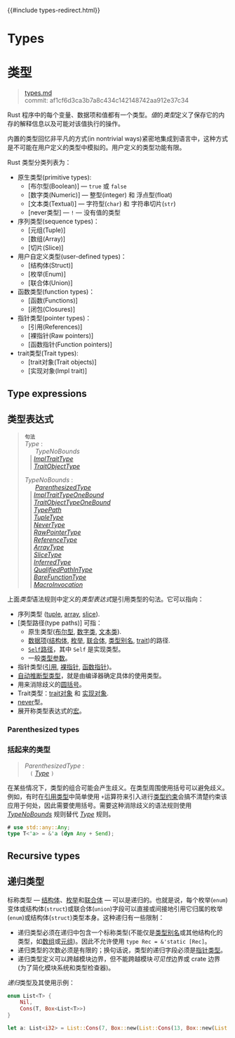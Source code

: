 {{#include types-redirect.html}}
# Types
# 类型

>[types.md](https://github.com/rust-lang/reference/blob/master/src/types.md)\
>commit: af1cf6d3ca3b7a8c434c142148742aa912e37c34

Rust 程序中的每个变量、数据项和值都有一个类型。*值*的*类型*定义了保存它的内存的解释信息以及可能对该值执行的操作。

内置的类型回忆非平凡的方式(in nontrivial ways)紧密地集成到语言中，这种方式是不可能在用户定义的类型中模拟的。用户定义的类型功能有限。

Rust 类型分类列表为：

* 原生类型(primitive types):
    * [布尔型(Boolean)] — `true` 或 `false`
    * [数字类(Numeric)] — 整型(integer) 和 浮点型(float)
    * [文本类(Textual)] — 字符型(`char`) 和 字符串切片(`str`)
    * [never类型] — `!` — 没有值的类型
*  序列类型(sequence types)：
    * [元组(Tuple)]
    * [数组(Array)]
    * [切片(Slice)]
* 用户自定义类型(user-defined types)：
    * [结构体(Struct)]
    * [枚举(Enum)]
    * [联合体(Union)]
* 函数类型(function types)：
    * [函数(Functions)]
    * [闭包(Closures)]
* 指针类型(pointer types)：
    * [引用(References)]
    * [裸指针(Raw pointers)]
    * [函数指针(Function pointers)]
* trait类型(Trait types):
    * [trait对象(Trait objects)]
    * [实现对象(Impl trait)]

## Type expressions
## 类型表达式

> **<sup>句法</sup>**\
> _Type_ :\
> &nbsp;&nbsp; &nbsp;&nbsp; _TypeNoBounds_\
> &nbsp;&nbsp; | [_ImplTraitType_]\
> &nbsp;&nbsp; | [_TraitObjectType_]
>
> _TypeNoBounds_ :\
> &nbsp;&nbsp; &nbsp;&nbsp; [_ParenthesizedType_]\
> &nbsp;&nbsp; | [_ImplTraitTypeOneBound_]\
> &nbsp;&nbsp; | [_TraitObjectTypeOneBound_]\
> &nbsp;&nbsp; | [_TypePath_]\
> &nbsp;&nbsp; | [_TupleType_]\
> &nbsp;&nbsp; | [_NeverType_]\
> &nbsp;&nbsp; | [_RawPointerType_]\
> &nbsp;&nbsp; | [_ReferenceType_]\
> &nbsp;&nbsp; | [_ArrayType_]\
> &nbsp;&nbsp; | [_SliceType_]\
> &nbsp;&nbsp; | [_InferredType_]\
> &nbsp;&nbsp; | [_QualifiedPathInType_]\
> &nbsp;&nbsp; | [_BareFunctionType_]\
> &nbsp;&nbsp; | [_MacroInvocation_]

上面*类型*语法规则中定义的*类型表达式*是引用类型的句法。它可以指向：

* 序列类型 ([tuple], [array], [slice]).
* [类型路径(type paths)] 可指：
    * 原生类型([布尔型][boolean], [数字类][numeric], [文本类][textual]).
    * [数据项][item]([结构体][struct], [枚举][enum], [联合体][union], [类型别名][type alias], [trait])的路径.
    * [`Self`路径][`Self` path]，其中 `Self` 是实现类型。
    * 一般[类型参数][type parameters]。
* 指针类型([引用][reference], [裸指针][raw pointer], [函数指针][function pointer])。
* [自动推断型类型][inferred type]，就是由编译器确定具体的使用类型。
* 用来消除歧义的[圆括号][Parentheses]。
* Trait类型：[trait对象][Trait objects] 和 [实现对象][impl trait].
* [never]型。
* 展开称类型表达式的[宏][Macros]。

### Parenthesized types
### 括起来的类型

> _ParenthesizedType_ :\
> &nbsp;&nbsp; `(` [_Type_] `)`

在某些情况下，类型的组合可能会产生歧义。在类型周围使用括号可以避免歧义。例如，有时在[引用类型][reference type]中简单使用 `+`运算符来引入进行[类型约束][type boundaries]会搞不清楚约束该应用于何处，因此需要使用括号。需要这种消除歧义的语法规则使用 [_TypeNoBounds_] 规则替代 [_Type_] 规则。

```rust
# use std::any::Any;
type T<'a> = &'a (dyn Any + Send);
```

## Recursive types
## 递归类型

标称类型 &mdash; [结构体][structs]、[枚举][enumerations]和[联合体][unions] &mdash; 可以是递归的。也就是说，每个枚举(`enum`)变体或结构体(`struct`)或联合体(`union`)字段可以直接或间接地引用它归属的枚举(`enum`)或结构体(`struct`)类型本身。这种递归有一些限制：

* 递归类型必须在递归中包含一个标称类型(不能仅是[类型别名][type aliases]或其他结构化的类型，如[数组][arrays]或[元组][tuples])。因此不允许使用 `type Rec = &'static [Rec]`。
* 递归类型的次数必须是有限的；换句话说，类型的递归字段必须是[指针类型][pointer types]。
* 递归类型定义可以跨越模块边界，但不能跨越模块*可见性*边界或 crate 边界(为了简化模块系统和类型检查器)。

*递归*类型及其使用示例：

```rust
enum List<T> {
    Nil,
    Cons(T, Box<List<T>>)
}

let a: List<i32> = List::Cons(7, Box::new(List::Cons(13, Box::new(List::Nil))));
```

[_ArrayType_]: types/array.md
[_BareFunctionType_]: types/function-pointer.md
[_ImplTraitTypeOneBound_]: types/impl-trait.md
[_ImplTraitType_]: types/impl-trait.md
[_InferredType_]: types/inferred.md
[_MacroInvocation_]: macros.md#宏调用
[_NeverType_]: types/never.md
[_ParenthesizedType_]: types.md#parenthesized-types
[_QualifiedPathInType_]: paths.md#qualified-paths
[_RawPointerType_]: types/pointer.md#raw-pointers-const-and-mut
[_ReferenceType_]: types/pointer.md#shared-references-
[_SliceType_]: types/slice.md
[_TraitObjectTypeOneBound_]: types/trait-object.md
[_TraitObjectType_]: types/trait-object.md
[_TupleType_]: types/tuple.md#tuple-types
[_TypeNoBounds_]: types.md#type-expressions
[_TypePath_]: paths.md#类型中的路径
[_Type_]: types.md#type-expressions

[Array]: types/array.md
[Boolean]: types/boolean.md
[Closures]: types/closure.md
[Enum]: types/enum.md
[Function pointers]: types/function-pointer.md
[Functions]: types/function-item.md
[Impl trait]: types/impl-trait.md
[Macros]: macros.md
[Numeric]: types/numeric.md
[Parentheses]: #parenthesized-types
[Raw pointers]: types/pointer.md#raw-pointers-const-and-mut
[References]: types/pointer.md#shared-references-
[Slice]: types/slice.md
[Struct]: types/struct.md
[Textual]: types/textual.md
[Trait objects]: types/trait-object.md
[Tuple]: types/tuple.md
[Type paths]: paths.md#类型中的路径
[Union]: types/union.md
[`Self` path]: paths.md#self-1
[arrays]: types/array.md
[enumerations]: types/enum.md
[function pointer]: types/function-pointer.md
[inferred type]: types/inferred.md
[item]: items.md
[never]: types/never.md
[pointer types]: types/pointer.md
[raw pointer]: types/pointer.md#raw-pointers-const-and-mut
[reference type]: types/pointer.md#shared-references-
[reference]: types/pointer.md#shared-references-
[structs]: types/struct.md
[trait]: types/trait-object.md
[tuples]: types/tuple.md
[type alias]: items/type-aliases.md
[type aliases]: items/type-aliases.md
[type boundaries]: trait-bounds.md
[type parameters]: types/parameters.md
[unions]: types/union.md
